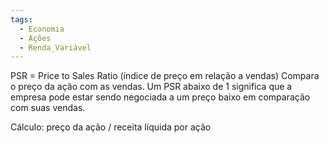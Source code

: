 ```yaml
---
tags:
  - Economia
  - Ações
  - Renda_Variável
---
```

PSR = Price to Sales Ratio (índice de preço em relação a vendas) Compara o preço da ação com as vendas. Um PSR abaixo de 1 significa que a empresa pode estar sendo negociada a um preço baixo em comparação com suas vendas.

Cálculo: preço da ação / receita líquida por ação